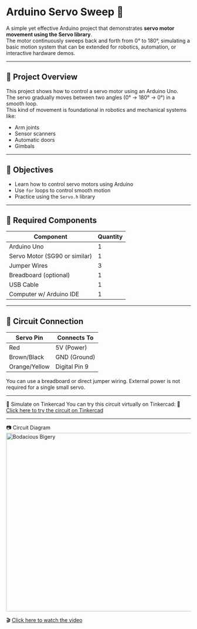 # Arduino Servo Sweep 🚀

A simple yet effective Arduino project that demonstrates **servo motor movement using the Servo library**.  
The motor continuously sweeps back and forth from 0° to 180°, simulating a basic motion system that can be extended for robotics, automation, or interactive hardware demos.

---

## 📌 Project Overview

This project shows how to control a servo motor using an Arduino Uno.  
The servo gradually moves between two angles (0° → 180° → 0°) in a smooth loop.  
This kind of movement is foundational in robotics and mechanical systems like:
- Arm joints
- Sensor scanners
- Automatic doors
- Gimbals

---

## 🧠 Objectives

- Learn how to control servo motors using Arduino
- Use `for` loops to control smooth motion
- Practice using the `Servo.h` library

---

## 🧰 Required Components

| Component       | Quantity |
|----------------|----------|
| Arduino Uno     | 1        |
| Servo Motor (SG90 or similar) | 1        |
| Jumper Wires    | 3        |
| Breadboard (optional) | 1        |
| USB Cable       | 1        |
| Computer w/ Arduino IDE | 1        |

---

## 🔌 Circuit Connection

| Servo Pin | Connects To      |
|-----------|------------------|
| Red       | 5V (Power)       |
| Brown/Black | GND (Ground)   |
| Orange/Yellow | Digital Pin 9 |

You can use a breadboard or direct jumper wiring. External power is not required for a single small servo.

---

🔬 Simulate on Tinkercad
You can try this circuit virtually on Tinkercad:
🔗 [Click here to try the circuit on Tinkercad](https://www.tinkercad.com/things/268ByznvKYU/editel?returnTo=%2Fdashboard&sharecode=6oX9JSpbkwzAzrriHBwgE1Fua2F1OW5MRz9qYBa3OHY)


---
📷 Circuit Diagram
<img width="1280" height="488" alt="Bodacious Bigery" src="https://github.com/user-attachments/assets/95cfb3c3-bdab-4339-a671-c8fb4d1a03c5" />


🎬 [Click here to watch the video](./Recording%202025-08-04%20175526.mp4)



